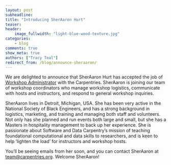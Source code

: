 ```yaml
---
layout: post
subheadline:
title: "Introducing SherAaron Hurt"
teaser:
header:
    image_fullwidth: "light-blue-wood-texture.jpg"
categories:
    - blog
comments: true
show_meta: true
authors: ["Tracy Teal"]
redirect_from: /blog/announce-sheraaron/
---
```


We are delighted to announce that SherAaron Hurt has accepted the job of [Workshop Administrator](http://www.datacarpentry.org/blog/ws-admin/) with the Carpentries. SherAaron is joining our team of workshop coordinators who manage workshop logistics, communicate with hosts and instructors, and respond to general workshop inquiries.

SherAaron lives in Detroit, Michigan, USA. She has been very active in the National Society of Black Engineers, and has a strong background in logistics, marketing, and training and managing both staff and volunteers. Not only has she planned and run events both large and small, but she has a Masters in hospitality management to back up her experience. She is passionate about Software and Data Carpentry’s mission of teaching foundational computational and data skills to researchers, and is keen to help ‘lighten the load’ for instructors and workshop hosts. 

You’ll be seeing emails from her soon, and you can contact SherAaron at team@carpentries.org. Welcome SherAaron!
